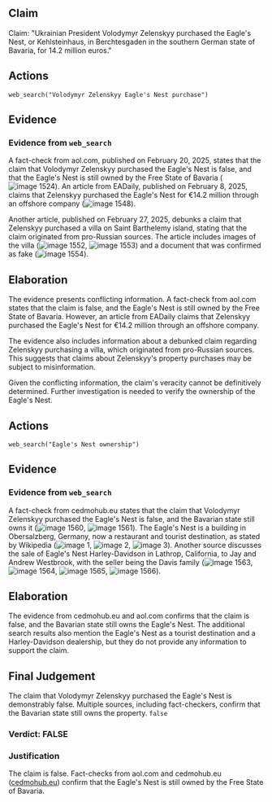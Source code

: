 ## Claim
Claim: "Ukrainian President Volodymyr Zelenskyy purchased the Eagle's Nest, or Kehlsteinhaus, in Berchtesgaden in the southern German state of Bavaria, for 14.2 million euros."

## Actions
```
web_search("Volodymyr Zelenskyy Eagle's Nest purchase")
```

## Evidence
### Evidence from `web_search`
A fact-check from aol.com, published on February 20, 2025, states that the claim that Volodymyr Zelenskyy purchased the Eagle's Nest is false, and that the Eagle's Nest is still owned by the Free State of Bavaria (![image 1524](media/2025-08-07_18-47-1754592456-339264.jpg)). An article from EADaily, published on February 8, 2025, claims that Zelenskyy purchased the Eagle's Nest for €14.2 million through an offshore company (![image 1548](media/2025-08-07_18-48-1754592484-932343.jpg)).

Another article, published on February 27, 2025, debunks a claim that Zelenskyy purchased a villa on Saint Barthelemy island, stating that the claim originated from pro-Russian sources. The article includes images of the villa (![image 1552](media/2025-08-07_18-48-1754592492-084293.jpg), ![image 1553](media/2025-08-07_18-48-1754592495-928314.jpg)) and a document that was confirmed as fake (![image 1554](media/2025-08-07_18-48-1754592496-123937.jpg)).


## Elaboration
The evidence presents conflicting information. A fact-check from aol.com states that the claim is false, and the Eagle's Nest is still owned by the Free State of Bavaria. However, an article from EADaily claims that Zelenskyy purchased the Eagle's Nest for €14.2 million through an offshore company.

The evidence also includes information about a debunked claim regarding Zelenskyy purchasing a villa, which originated from pro-Russian sources. This suggests that claims about Zelenskyy's property purchases may be subject to misinformation.

Given the conflicting information, the claim's veracity cannot be definitively determined. Further investigation is needed to verify the ownership of the Eagle's Nest.


## Actions
```
web_search("Eagle's Nest ownership")
```

## Evidence
### Evidence from `web_search`
A fact-check from cedmohub.eu states that the claim that Volodymyr Zelenskyy purchased the Eagle's Nest is false, and the Bavarian state still owns it (![image 1560](media/2025-08-07_18-48-1754592524-970987.jpg), ![image 1561](media/2025-08-07_18-48-1754592534-597637.jpg)). The Eagle's Nest is a building in Obersalzberg, Germany, now a restaurant and tourist destination, as stated by Wikipedia (![image 1](media/0.jpg), ![image 2](media/3.jpg), ![image 3](media/4.jpg)). Another source discusses the sale of Eagle's Nest Harley-Davidson in Lathrop, California, to Jay and Andrew Westbrook, with the seller being the Davis family (![image 1563](media/2025-08-07_18-49-1754592556-424827.jpg), ![image 1564](media/2025-08-07_18-49-1754592557-771210.jpg), ![image 1565](media/2025-08-07_18-49-1754592559-140469.jpg), ![image 1566](media/2025-08-07_18-49-1754592561-077733.jpg)).


## Elaboration
The evidence from cedmohub.eu and aol.com confirms that the claim is false, and the Bavarian state still owns the Eagle's Nest. The additional search results also mention the Eagle's Nest as a tourist destination and a Harley-Davidson dealership, but they do not provide any information to support the claim.


## Final Judgement
The claim that Volodymyr Zelenskyy purchased the Eagle's Nest is demonstrably false. Multiple sources, including fact-checkers, confirm that the Bavarian state still owns the property. `false`

### Verdict: FALSE

### Justification
The claim is false. Fact-checks from aol.com and cedmohub.eu ([cedmohub.eu](https://www.cedmohub.eu/en/news/did-zelenskyy-buy-the-eagles-nest-in-bavaria/)) confirm that the Eagle's Nest is still owned by the Free State of Bavaria.

